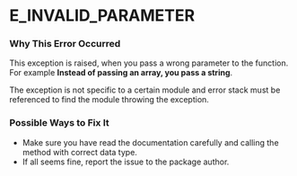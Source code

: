 # E_INVALID_PARAMETER

### Why This Error Occurred
This exception is raised, when you pass a wrong parameter to the function. For example **Instead of passing an array, you pass a string**.

The exception is not specific to a certain module and error stack must be referenced to find the module throwing the exception.

### Possible Ways to Fix It
- Make sure you have read the documentation carefully and calling the method with correct data type.
- If all seems fine, report the issue to the package author.
